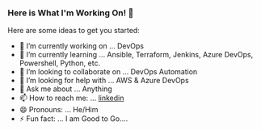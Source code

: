 ### Here is What I'm Working On! 👋

Here are some ideas to get you started:

- 🔭 I’m currently working on ... DevOps
- 🌱 I’m currently learning ... Ansible, Terraform, Jenkins, Azure DevOps, Powershell, Python, etc.
- 👯 I’m looking to collaborate on ... DevOps Automation
- 🤔 I’m looking for help with ... AWS & Azure DevOps
- 💬 Ask me about ... Anything
- 📫 How to reach me: ... [linkedin](https://www.linkedin.com/in/pruthvirajs2/)
- 😄 Pronouns: ... He/Him
- ⚡ Fun fact: ... I am Good to Go....

